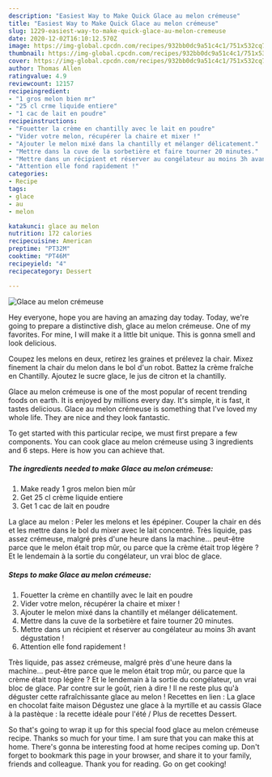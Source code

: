 ```yaml
---
description: "Easiest Way to Make Quick Glace au melon crémeuse"
title: "Easiest Way to Make Quick Glace au melon crémeuse"
slug: 1229-easiest-way-to-make-quick-glace-au-melon-cremeuse
date: 2020-12-02T16:10:12.570Z
image: https://img-global.cpcdn.com/recipes/932bb0dc9a51c4c1/751x532cq70/glace-au-melon-cremeuse-photo-principale-de-la-recette.jpg
thumbnail: https://img-global.cpcdn.com/recipes/932bb0dc9a51c4c1/751x532cq70/glace-au-melon-cremeuse-photo-principale-de-la-recette.jpg
cover: https://img-global.cpcdn.com/recipes/932bb0dc9a51c4c1/751x532cq70/glace-au-melon-cremeuse-photo-principale-de-la-recette.jpg
author: Thomas Allen
ratingvalue: 4.9
reviewcount: 12157
recipeingredient:
- "1 gros melon bien mr"
- "25 cl crme liquide entiere"
- "1 cac de lait en poudre"
recipeinstructions:
- "Fouetter la crème en chantilly avec le lait en poudre"
- "Vider votre melon, récupérer la chaire et mixer !"
- "Ajouter le melon mixé dans la chantilly et mélanger délicatement."
- "Mettre dans la cuve de la sorbetière et faire tourner 20 minutes."
- "Mettre dans un récipient et réserver au congélateur au moins 3h avant dégustation !"
- "Attention elle fond rapidement !"
categories:
- Recipe
tags:
- glace
- au
- melon

katakunci: glace au melon 
nutrition: 172 calories
recipecuisine: American
preptime: "PT32M"
cooktime: "PT46M"
recipeyield: "4"
recipecategory: Dessert

---
```



![Glace au melon crémeuse](https://img-global.cpcdn.com/recipes/932bb0dc9a51c4c1/751x532cq70/glace-au-melon-cremeuse-photo-principale-de-la-recette.jpg)

Hey everyone, hope you are having an amazing day today. Today, we're going to prepare a distinctive dish, glace au melon crémeuse. One of my favorites. For mine, I will make it a little bit unique. This is gonna smell and look delicious.

Coupez les melons en deux, retirez les graines et prélevez la chair. Mixez finement la chair du melon dans le bol d&#39;un robot. Battez la crème fraîche en Chantilly. Ajoutez le sucre glace, le jus de citron et la chantilly.

Glace au melon crémeuse is one of the most popular of recent trending foods on earth. It is enjoyed by millions every day. It's simple, it is fast, it tastes delicious. Glace au melon crémeuse is something that I've loved my whole life. They are nice and they look fantastic.


To get started with this particular recipe, we must first prepare a few components. You can cook glace au melon crémeuse using 3 ingredients and 6 steps. Here is how you can achieve that.

<!--inarticleads1-->

##### The ingredients needed to make Glace au melon crémeuse:

1. Make ready 1 gros melon bien mûr
1. Get 25 cl crème liquide entiere
1. Get 1 cac de lait en poudre


La glace au melon : Peler les melons et les épépiner. Couper la chair en dés et les mettre dans le bol du mixer avec le lait concentré. Très liquide, pas assez crémeuse, malgré près d&#39;une heure dans la machine… peut-être parce que le melon était trop mûr, ou parce que la crème était trop légère ? Et le lendemain à la sortie du congélateur, un vrai bloc de glace. 

<!--inarticleads2-->

##### Steps to make Glace au melon crémeuse:

1. Fouetter la crème en chantilly avec le lait en poudre
1. Vider votre melon, récupérer la chaire et mixer !
1. Ajouter le melon mixé dans la chantilly et mélanger délicatement.
1. Mettre dans la cuve de la sorbetière et faire tourner 20 minutes.
1. Mettre dans un récipient et réserver au congélateur au moins 3h avant dégustation !
1. Attention elle fond rapidement !


Très liquide, pas assez crémeuse, malgré près d&#39;une heure dans la machine… peut-être parce que le melon était trop mûr, ou parce que la crème était trop légère ? Et le lendemain à la sortie du congélateur, un vrai bloc de glace. Par contre sur le goût, rien à dire ! Il ne reste plus qu&#39;à déguster cette rafraîchissante glace au melon ! Recettes en lien : La glace en chocolat faite maison Dégustez une glace à la myrtille et au cassis Glace à la pastèque : la recette idéale pour l&#39;été / Plus de recettes Dessert. 

So that's going to wrap it up for this special food glace au melon crémeuse recipe. Thanks so much for your time. I am sure that you can make this at home. There's gonna be interesting food at home recipes coming up. Don't forget to bookmark this page in your browser, and share it to your family, friends and colleague. Thank you for reading. Go on get cooking!
